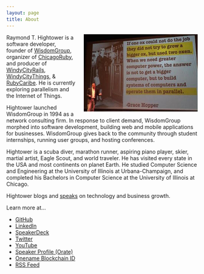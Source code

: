 ```yaml
---
layout: page
title: About
---
```


<img style="margin-left:20px" src="/images/parallella_hopper_300.jpg" align="right" />

Raymond T. Hightower is a software developer, founder of [WisdomGroup](http://wisdomgroup.com), organizer of [ChicagoRuby](http://chicagoruby.org), and producer of [WindyCityRails](http://windycityrails.org), [WindyCityThings](http://windycitythings.com), & [RubyCaribe](http://rubycaribe.com). He is currently exploring parallelism and the Internet of Things.

Hightower launched WisdomGroup in 1994 as a network consulting firm. In response to client demand, WisdomGroup morphed into software development, building web and mobile applications for businesses. WisdomGroup gives back to the community through student internships, running user groups, and hosting conferences.

Hightower is a scuba diver, marathon runner, aspiring piano player, skier, martial artist, Eagle Scout, and world traveler. He has visited every state in the USA and most continents on planet Earth. He studied Computer Science and Engineering at the University of Illinois at Urbana-Champaign, and completed his Bachelors in Computer Science at the University of Illinois at Chicago.

Hightower blogs and [speaks](/speaking) on technology and business growth.

Learn more at...

* [GitHub](http://github.com/rayhightower)
* [LinkedIn](http://linkedin.com/in/rayhightower)
* [SpeakerDeck](http://speakerdeck.com/rayhightower)
* [Twitter](http://twitter.com/rayhightower)
* [YouTube](http://youtube.com/wisdomgroupvideo)
* [Speaker Profile (Orate)](https://www.orate.me/speakers/825-ray-hightower)
* [Onename Blockchain ID](https://onename.com/rayhightower)
* [RSS Feed](/atom.xml)
